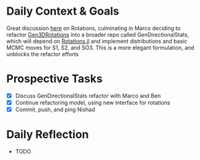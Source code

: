# Daily Context & Goals

Great discussion [here](https://probcomp.slack.com/archives/CJWB46MME/p1600790212015800) on Rotations, culminating in Marco deciding
to refactor [Gen3DRotations](https://github.com/probcomp/Gen3DRotations.jl) into a broader repo called GenDirectionalStats,
which will depend on [Rotations.jl](https://github.com/JuliaGeometry/Rotations.jl) and implement distributions and basic MCMC
moves for S1, S2, and SO3. This is a more elegant formulation, and unblocks
the refactor efforts


# Prospective Tasks

* [X] Discuss GenDirectionalStats refactor with Marco and Ben
* [X] Continue refactoring model, using new interface for rotations
* [X] Commit, push, and ping Nishad

# Daily Reflection

* TODO
